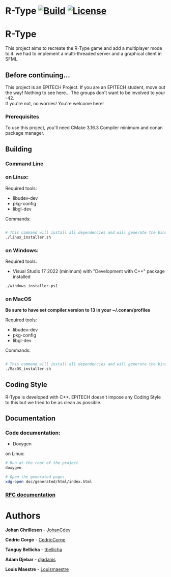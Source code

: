 R-Type
[![Build](https://github.com/JohanCDev/R-Type/actions/workflows/build.yml/badge.svg)](https://github.com/JohanCDev/R-Type/actions/workflows/mirror.yml)
[![License](https://img.shields.io/github/license/JohanCDev/R-Type)](https://github.com/JohanCDev/R-Type)
====

# R-Type

This project aims to recreate the R-Type game and add a multiplayer mode to it. we had to implement a multi-threaded server and a graphical client in SFML.

## Before continuing...

This project is an EPITECH Project. If you are an EPITECH student, move out the way! Nothing to see here... The groups don't want to be involved to your -42.<br/>If you're not, no worries! You're welcome here!

### Prerequisites

To use this project, you'll need CMake 3.16.3 Compiler minimum and conan package manager.

## Building

### **Command Line**

### on Linux:

Required tools:

- libudev-dev
- pkg-config
- libgl-dev

Commands:

```sh

# This command will install all dependencies and will generate the binaries needed for the project
./linux_installer.sh

```

### on Windows:

Required tools:

- Visual Studio 17 2022 (minimum) with "Development with C++" package installed

```sh
./windows_installer.ps1
```

### on MacOS

**Be sure to have set compiler.version to 13 in your ~/.conan/profiles**

Required tools:

- libudev-dev
- pkg-config
- libgl-dev

Commands:

```sh

# This command will install all dependencies and will generate the binaries needed for the project
./MacOS_installer.sh

```

## Coding Style

R-Type is developed with C++. EPITECH doesn't impose any Coding Style to this but we tried to be as clean as possible.

## Documentation

### **Code documentation:**

- Doxygen

on Linux:

```sh
# Run at the root of the project
doxygen

# Open the generated pages
xdg-open doc/generated/html/index.html
```

### [**RFC documentation**](https://vivacious-hockey-270.notion.site/RFC-c84eaf8ef30541b2992558992e0b03bd)

# Authors

**Johan Chrillesen** - [JohanCdev](https://github.com/JohanCDev)

**Cédric Corge** - [CedricCorge](https://github.com/CedricCORGE)

**Tanguy Bellicha** - [tbellicha](https://github.com/tbellicha)

**Adam Djebar** - [djadanis](https://github.com/djadanis)

**Louis Maestre** - [Louismaestre](https://github.com/Louismaestre)
